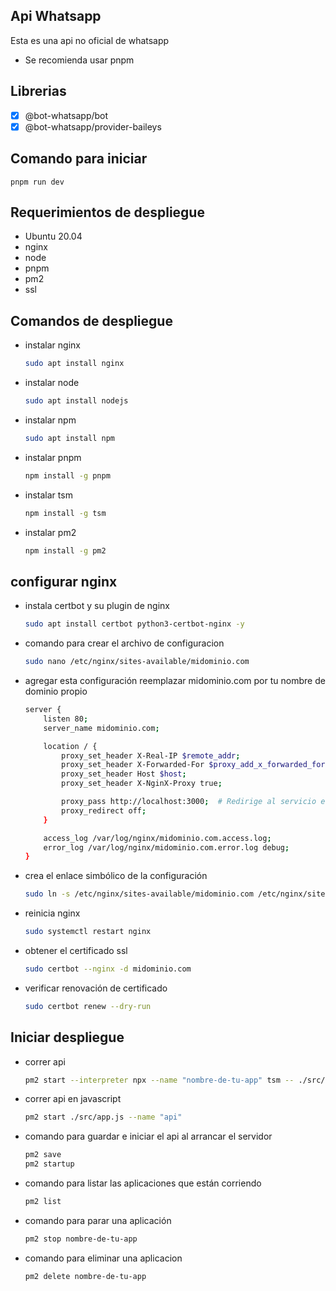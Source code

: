 ## Api Whatsapp
Esta es una api no oficial de whatsapp
- Se recomienda usar pnpm

## Librerias

- [x] @bot-whatsapp/bot
- [x] @bot-whatsapp/provider-baileys

## Comando para iniciar

    pnpm run dev

## Requerimientos de despliegue

- Ubuntu 20.04
- nginx
- node
- pnpm
- pm2
- ssl

## Comandos de despliegue

- instalar nginx

    ```bash
    sudo apt install nginx

- instalar node

    ```bash
    sudo apt install nodejs

- instalar npm

    ```bash
    sudo apt install npm

- instalar pnpm

    ```bash
    npm install -g pnpm

- instalar tsm

    ```bash
    npm install -g tsm

- instalar pm2

    ```bash
    npm install -g pm2

## configurar nginx

- instala certbot y su plugin de nginx

    ```bash
    sudo apt install certbot python3-certbot-nginx -y

- comando para crear el archivo de configuracion

    ```bash
    sudo nano /etc/nginx/sites-available/midominio.com

- agregar esta configuración reemplazar midominio.com por tu nombre de dominio propio

    ```bash
    server {
        listen 80;
        server_name midominio.com;

        location / {
            proxy_set_header X-Real-IP $remote_addr;
            proxy_set_header X-Forwarded-For $proxy_add_x_forwarded_for;
            proxy_set_header Host $host;
            proxy_set_header X-NginX-Proxy true;

            proxy_pass http://localhost:3000;  # Redirige al servicio en localhost:3000
            proxy_redirect off;
        }

        access_log /var/log/nginx/midominio.com.access.log;
        error_log /var/log/nginx/midominio.com.error.log debug;
    }

- crea el enlace simbólico de la configuración

    ```bash
    sudo ln -s /etc/nginx/sites-available/midominio.com /etc/nginx/sites-enabled/

- reinicia nginx

    ```bash
    sudo systemctl restart nginx

- obtener el certificado ssl

    ```bash
    sudo certbot --nginx -d midominio.com

- verificar renovación de certificado

    ```bash
    sudo certbot renew --dry-run

## Iniciar despliegue

- correr api

    ```bash
    pm2 start --interpreter npx --name "nombre-de-tu-app" tsm -- ./src/app.ts

- correr api en javascript

    ```bash
    pm2 start ./src/app.js --name "api"

- comando para guardar e iniciar el api al arrancar el servidor
    
    ```bash
    pm2 save
    pm2 startup

- comando para listar las aplicaciones que están corriendo

    ```bash
    pm2 list

- comando para parar una aplicación

    ```bash
    pm2 stop nombre-de-tu-app

- comando para eliminar una aplicacion

    ```bash
    pm2 delete nombre-de-tu-app
